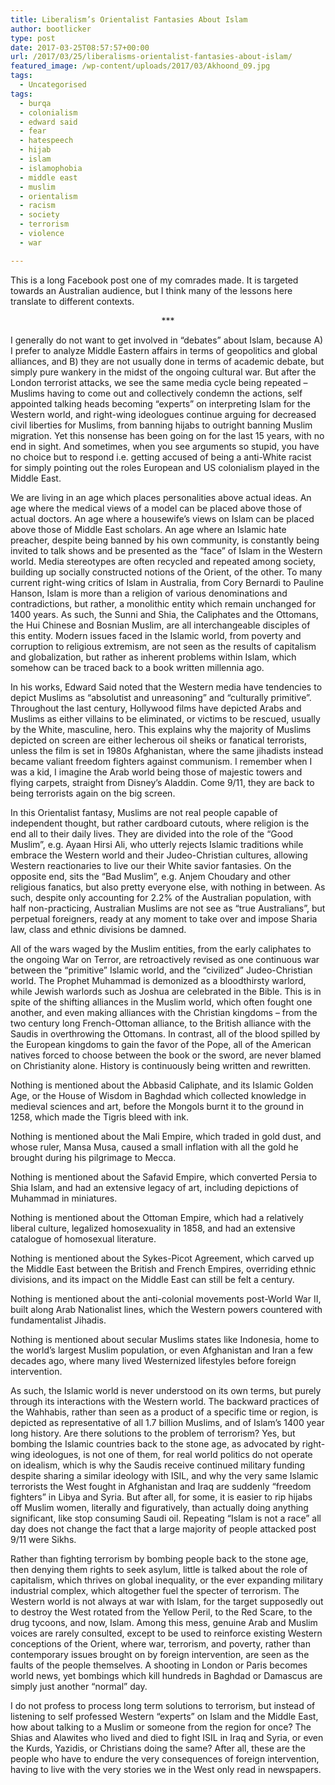 ```yaml
---
title: Liberalism’s Orientalist Fantasies About Islam
author: bootlicker
type: post
date: 2017-03-25T08:57:57+00:00
url: /2017/03/25/liberalisms-orientalist-fantasies-about-islam/
featured_image: /wp-content/uploads/2017/03/Akhoond_09.jpg
tags:
  - Uncategorised
tags:
  - burqa
  - colonialism
  - edward said
  - fear
  - hatespeech
  - hijab
  - islam
  - islamophobia
  - middle east
  - muslim
  - orientalism
  - racism
  - society
  - terrorism
  - violence
  - war

---
```

This is a long Facebook post one of my comrades made. It is targeted towards an Australian audience, but I think many of the lessons here translate to different contexts.

<p style="text-align: center;">
  ***
</p>

I generally do not want to get involved in &#8220;debates&#8221; about Islam, because A) I prefer to analyze Middle Eastern affairs in terms of geopolitics and global alliances, and B) they are not usually done in terms of academic debate, but simply pure wankery in the midst of the ongoing cultural war. But after the London terrorist attacks, we see the same media cycle being repeated &#8211; Muslims having to come out and collectively condemn the actions, self appointed talking heads becoming &#8220;experts&#8221; on interpreting Islam for the Western world, and right-wing ideologues continue arguing for decreased civil liberties for Muslims, from banning hijabs to outright banning Muslim migration. Yet this nonsense has been going on for the last 15 years, with no end in sight. And sometimes, when you see arguments so stupid, you have no choice but to respond i.e. getting accused of being a anti-White racist for simply pointing out the roles European and US colonialism played in the Middle East.

We are living in an age which places personalities above actual ideas. An age where the medical views of a model can be placed above those of actual doctors. An age where a housewife&#8217;s views on Islam can be placed above those of Middle East scholars. An age where an Islamic hate preacher, despite being banned by his own community, is constantly being invited to talk shows and be presented as the &#8220;face&#8221; of Islam in the Western world. Media stereotypes are often recycled and repeated among society, building up socially constructed notions of the Orient, of the other. To many current right-wing critics of Islam in Australia, from Cory Bernardi to Pauline Hanson, Islam is more than a religion of various denominations and contradictions, but rather, a monolithic entity which remain unchanged for 1400 years. As such, the Sunni and Shia, the Caliphates and the Ottomans, the Hui Chinese and Bosnian Muslim, are all interchangeable disciples of this entity. Modern issues faced in the Islamic world, from poverty and corruption to religious extremism, are not seen as the results of capitalism and globalization, but rather as inherent problems within Islam, which somehow can be traced back to a book written millennia ago.

In his works, Edward Said noted that the Western media have tendencies to depict Muslims as &#8220;absolutist and unreasoning&#8221; and &#8220;culturally primitive&#8221;. Throughout the last century, Hollywood films have depicted Arabs and Muslims as either villains to be eliminated, or victims to be rescued, usually by the White, masculine, hero. This explains why the majority of Muslims depicted on screen are either lecherous oil sheiks or fanatical terrorists, unless the film is set in 1980s Afghanistan, where the same jihadists instead became valiant freedom fighters against communism. I remember when I was a kid, I imagine the Arab world being those of majestic towers and flying carpets, straight from Disney&#8217;s Aladdin. Come 9/11, they are back to being terrorists again on the big screen.

In this Orientalist fantasy, Muslims are not real people capable of independent thought, but rather cardboard cutouts, where religion is the end all to their daily lives. They are divided into the role of the &#8220;Good Muslim&#8221;, e.g. Ayaan Hirsi Ali, who utterly rejects Islamic traditions while embrace the Western world and their Judeo-Christian cultures, allowing Western reactionaries to live our their White savior fantasies. On the opposite end, sits the &#8220;Bad Muslim&#8221;, e.g. Anjem Choudary and other religious fanatics, but also pretty everyone else, with nothing in between. As such, despite only accounting for 2.2% of the Australian population, with half non-practicing, Australian Muslims are not see as &#8220;true Australians&#8221;, but perpetual foreigners, ready at any moment to take over and impose Sharia law, class and ethnic divisions be damned.

All of the wars waged by the Muslim entities, from the early caliphates to the ongoing War on Terror, are retroactively revised as one continuous war between the &#8220;primitive&#8221; Islamic world, and the &#8220;civilized&#8221; Judeo-Christian world. The Prophet Muhammad is demonized as a bloodthirsty warlord, while Jewish warlords such as Joshua are celebrated in the Bible. This is in spite of the shifting alliances in the Muslim world, which often fought one another, and even making alliances with the Christian kingdoms &#8211; from the two century long French-Ottoman alliance, to the British alliance with the Saudis in overthrowing the Ottomans. In contrast, all of the blood spilled by the European kingdoms to gain the favor of the Pope, all of the American natives forced to choose between the book or the sword, are never blamed on Christianity alone. History is continuously being written and rewritten.

Nothing is mentioned about the Abbasid Caliphate, and its Islamic Golden Age, or the House of Wisdom in Baghdad which collected knowledge in medieval sciences and art, before the Mongols burnt it to the ground in 1258, which made the Tigris bleed with ink.

Nothing is mentioned about the Mali Empire, which traded in gold dust, and whose ruler, Mansa Musa, caused a small inflation with all the gold he brought during his pilgrimage to Mecca.

Nothing is mentioned about the Safavid Empire, which converted Persia to Shia Islam, and had an extensive legacy of art, including depictions of Muhammad in miniatures.

Nothing is mentioned about the Ottoman Empire, which had a relatively liberal culture, legalized homosexuality in 1858, and had an extensive catalogue of homosexual literature.

Nothing is mentioned about the Sykes-Picot Agreement, which carved up the Middle East between the British and French Empires, overriding ethnic divisions, and its impact on the Middle East can still be felt a century.

Nothing is mentioned about the anti-colonial movements post-World War II, built along Arab Nationalist lines, which the Western powers countered with fundamentalist Jihadis.

Nothing is mentioned about secular Muslims states like Indonesia, home to the world&#8217;s largest Muslim population, or even Afghanistan and Iran a few decades ago, where many lived Westernized lifestyles before foreign intervention.

As such, the Islamic world is never understood on its own terms, but purely through its interactions with the Western world. The backward practices of the Wahhabis, rather than seen as a product of a specific time or region, is depicted as representative of all 1.7 billion Muslims, and of Islam&#8217;s 1400 year long history. Are there solutions to the problem of terrorism? Yes, but bombing the Islamic countries back to the stone age, as advocated by right-wing ideologues, is not one of them, for real world politics do not operate on idealism, which is why the Saudis receive continued military funding despite sharing a similar ideology with ISIL, and why the very same Islamic terrorists the West fought in Afghanistan and Iraq are suddenly &#8220;freedom fighters&#8221; in Libya and Syria. But after all, for some, it is easier to rip hijabs off Muslim women, literally and figuratively, than actually doing anything significant, like stop consuming Saudi oil. Repeating &#8220;Islam is not a race&#8221; all day does not change the fact that a large majority of people attacked post 9/11 were Sikhs.

Rather than fighting terrorism by bombing people back to the stone age, then denying them rights to seek asylum, little is talked about the role of capitalism, which thrives on global inequality, or the ever expanding military industrial complex, which altogether fuel the specter of terrorism. The Western world is not always at war with Islam, for the target supposedly out to destroy the West rotated from the Yellow Peril, to the Red Scare, to the drug tycoons, and now, Islam. Among this mess, genuine Arab and Muslim voices are rarely consulted, except to be used to reinforce existing Western conceptions of the Orient, where war, terrorism, and poverty, rather than contemporary issues brought on by foreign intervention, are seen as the faults of the people themselves. A shooting in London or Paris becomes world news, yet bombings which kill hundreds in Baghdad or Damascus are simply just another &#8220;normal&#8221; day.

I do not profess to process long term solutions to terrorism, but instead of listening to self professed Western &#8220;experts&#8221; on Islam and the Middle East, how about talking to a Muslim or someone from the region for once? The Shias and Alawites who lived and died to fight ISIL in Iraq and Syria, or even the Kurds, Yazidis, or Christians doing the same? After all, these are the people who have to endure the very consequences of foreign intervention, having to live with the very stories we in the West only read in newspapers.
